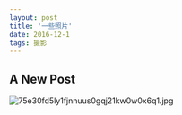 ```yaml
---
layout: post
title: '一些照片'
date: 2016-12-1
tags: 摄影
---
```

## A New Post

![75e30fd5ly1fjnnuus0gqj21kw0w0x6q1.jpg]({{site.baseurl}}/_posts/75e30fd5ly1fjnnuus0gqj21kw0w0x6q1.jpg)


